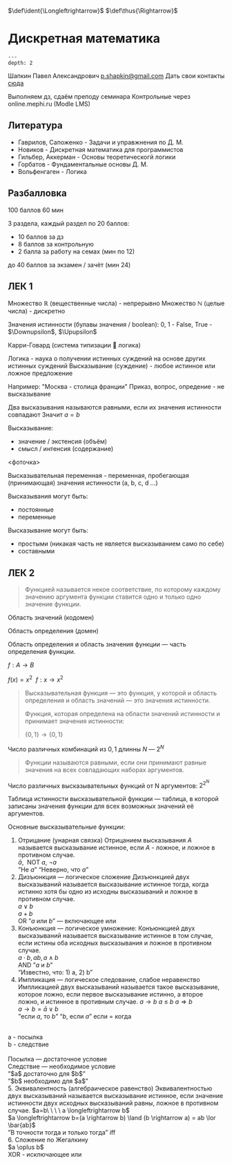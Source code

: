 <!-- Macros: start -->
$\def\ident{\Longleftrightarrow}$
$\def\thus{\Rightarrow}$
$\newcommand{\braket}[1]{\langle #1 \rangle}$
$\newcommand{\block}[2]{\begin{#1} #2 \end{#1}}$
$\newcommand{\cases}[1]{\block{cases}{#1}}$
$\newcommand{\wrapmat}[2]{\block{#1}{#2}}$
$\newcommand{\mat}[1]{\wrapmat{Vmatrix}{#1}}$
$\newcommand{\det}[1]{\wrapmat{vmatrix}{#1}}$
$\newcommand{\pmat}[1]{\wrapmat{pmatrix}{#1}}$
$\newcommand{\upline}[1]{\overline{#1}}$
$\newcommand{\dnline}[1]{\underline{#1}}$


$%% Красивые <= и >=$
$\renewcommand{\geq}{\geqslant}$
$\renewcommand{\leq}{\leqslant}$

$%% Более привычные греческие буквы$
$\renewcommand{\phi}{\varphi}$
$\renewcommand{\epsilon}{\varepsilon}$

$\newcommand{\NN}{\mathbb{N}}$
$\newcommand{\ZZ}{\mathbb{Z}}$
$\newcommand{\RR}{\mathbb{R}}$
$\newcommand{\CC}{\mathbb{C}}$
$\newcommand{\FF}{\mathbb{F}}$
$\newcommand{\QQ}{\mathbb{Q}}$
$\newcommand{\EE}{\mathbb{E}}$

$%% Жоские буквы для базисов$
$\newcommand\E{\mathbbold{e}}$
$\newcommand\F{\mathbbold{f}}$
$\newcommand\G{\mathbbold{g}}$


$% \int = \int\limits$
$\renewcommand{\int}{\intop}$


$\newcommand{\ans}[1]{\textbf{Ответ}: #1.}$

$% norm command$
$\newcommand{\norm}[1]{\left\lVert#1\right\rVert}$

$\newcommand{\ord}[1]{\operatorname{ord}(#1)}$
$\renewcommand{\gcd}{\text{НОД}}$
$\newcommand{\lcm}{\text{НОК}}$

<!-- Macros: end -->

# Дискретная математика

```{contents} Содержание
---
depth: 2
```

Шапкин Павел Александрович p.shapkin@gmail.com
Дать свои контакты [сюда](https://bit.ly/3RkZHhC)

Выполняем дз, сдаём преподу семинара
Контрольные через online.mephi.ru (Modle LMS)

## Литература

- Гаврилов, Сапоженко - Задачи и управжнения по Д. М.
- Новиков - Дискретная математика для программистов
- Гильбер, Аккерман - Основы теоретическогй логики
- Горбатов - Фундаментальные основы Д. М.
- Вольфенгаген - Логика

## Разбалловка

100 баллов
60 мин

3 раздела, каждый раздел по 20 баллов:

- 10 баллов за дз
- 8 баллов за контрольную
- 2 балла за работу на семах
(мин по 12)

до 40 баллов за экзамен / зачёт
(мин 24)

## ЛЕК 1

Множество $\mathbb{R}$ (вещественные числа) - непрерывно
Множество $\mathbb{N}$ (целые числа) - дискретно

Значения истинности (булавы значения / boolean):
0, 1 - False, True - $\Downupsilon$, $\Upupsilon$

Карри-Говард (система типизации 🤝 логика)

Логика - наука о получении истинных суждений на основе других истинных суждений
Высказывание (суждение) - любое истинное или ложное предложение

Например: "Москва - столица франции"
Приказ, вопрос, опредение - не высказывание

Два высказывания называются равными, если их значения истинности совпадают
Значит $a = b$

Высказывание:

- значение / экстенсия (объём)
- смысл / интенсия (содержание)

<фоточка>

Высказывательная переменная - переменная, пробегающая (принимающая) значения истинности (a, b, c, d ...)

Высказывания могут быть:

- постоянные
- переменные

Высказывание могут быть:

- простыми (никакая часть не является высказыванием само по себе)
- составными

## ЛЕК 2

> Функцией называется некое соответствие, по которому каждому значению аргумента функции ставится одно и только одно значение функции.
> 

Область значений (кодомен)

Область определения (домен)

Область определения и область значения функции — часть определения функции.

$f: A \rightarrow B$

$f(x) =x^2\ \ f: x \rightarrow x^2$


> Высказывательная функция — это функция, у которой и область определения и область значений — это значения истинности.
> 
> 
> 
> Функция, которая определена на области значений истинности и принимает значения истинности:
> 
> $\{0,1\} \rightarrow \{0,1\}$
> 

Число различных комбинаций из $0, 1$ длинны $N$ — $2^N$


> Функции называются равными, если они принимают равные значения на всех совпадающих наборах аргументов.
> 

Число различных высказывательных функций от N аргументов:  $2^{2^N}$

Таблица истинности высказывательной функции — таблица, в которой записаны значения функции для всех возможных значений её аргументов.

Основные высказывательные функции:

1. Отрицание  (унарная связка)
Отрицанием высказывания $A$ называется высказывание истинное, если $A$ - ложное, и ложное в противном случае. <br />
$\bar a,\ \  \text{NOT }a,\ \lnot a$ <br />
”Не $a$” “Неверно, что $a$” <br />
2. Дизъюнкция — логическое сложение
Дизъюнкцией двух высказываний называется высказывание истинное тогда, когда истинно хотя бы одно из исходны высказываний и ложное в противном случае. <br />
$a \vee b$ <br />
$a + b$ <br />
OR    ”$a$ или $b$”  —  включающее или <br />
3. Конъюнкция — логическое умножение:
Конъюнкцией двух высказываний называется высказывание истинное в том случае, если истины оба  исходных высказывания и ложное в противном случае. <br />
$a \cdot b, ab, a \wedge b$ <br />
AND  ”$a\text{ и }b$”  <br />
“Известно, что: 1) a,   2) b”
4. Импликация — логическое следование, слабое неравенство
Импликацией двух высказываний называется такое высказывание, которое ложно, если первое высказывание истинно, а второе ложно, и истинное в противным случае.
$a \rightarrow b$   $a$ ≤ $b$   $a \Rightarrow b$ <br />
$a \rightarrow b=\bar a \lor b$ <br />
”если $a$, то $b$”  “$b$, если $a$”  если = когда <br />
 <br />
a - посылка <br />
b - следствие <br />
 <br />
Посылка — достаточное условие <br />
Следствие — необходимое условие <br />
”$a$ достаточно для $b$” <br />
”$b$ необходимо для $a$” <br />
5. Эквивалентность (алгебраическое равенство)
Эквивалентностью двух высказываний называется высказывание истинное, если значение истинности двух исходных высказываний равны, ложное в противном случае.
$a=b\ \ \ \ a \longleftrightarrow b$ <br />
$a \longleftrightarrow b=(a \rightarrow b) \land (b \rightarrow a) = ab \lor \bar{ab}$ <br />
”В точности тогда и только тогда” iff <br />
6. Сложение по Жегалкину <br />
$a \oplus b$ <br />
XOR - исключающее или <br />
